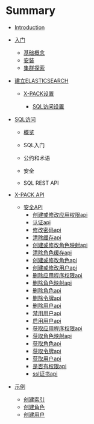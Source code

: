 # Summary

* [Introduction](README.md)
* [入门](getting-started/README.md)
  * [基础概念](getting-started/basic-concept.md)
  * [安装](getting-started/installation.md)
  * [集群探索](getting-started/exploring-your-cluster/exploring-your-cluster.md)
* [建立ELASTICSEARCH](/set-up-elasticsearc/README.md)

  * [X-PACK设置](/set-up-elasticsearc/x-pack-setting/README.md)

    * [SQL访问设置](/set-up-elasticsearc/x-pack-setting/sql-access-setting.md)

* [SQL访问](/sql-access/README.md)

  * [概览](/sql-access/overview.md)

  * SQL入门

  * 公约和术语

  * 安全

  * SQL REST API

* [X-PACK API](x-pack-api/README.md)

  * [安全API](x-pack-api/security-api/README.md)
    * [创建或修改应用权限api](x-pack-api/security-api/create-or-update-application-privileges-API.md)
    * [认证api](x-pack-api/security-api/authenticate-api.md)
    * [修改密码api](x-pack-api/security-api/change-passwords-api.md)
    * [清除缓存api](x-pack-api/security-api/clear-cache-api.md)
    * [创建或修改角色映射api](x-pack-api/security-api/create-or-update-role-mapping-api.md)
    * [清除角色缓存api](/x-pack-api/security-api/clear-role-cache-api.md)
    * [创建或修改角色api](x-pack-api/security-api/create-or-update-roles-api.md)
    * [创建或修改用户api](x-pack-api/security-api/create-or-update-user-api.md)
    * [删除应用程序权限api](x-pack-api/security-api/delete-applications-privileges-api.md)
    * [删除角色映射api](x-pack-api/security-api/delete-role-mapping-api.md)
    * [删除角色api](/x-pack-api/security-api/delte-roles-api.md)
    * [删除令牌api](/x-pack-api/security-api/delelte-token-api.md)
    * [删除用户api](/x-pack-api/security-api/delete-user-api.md)
    * [禁用用户api](/x-pack-api/security-api/disable-user-api.md)
    * [启用用户api](/x-pack-api/security-api/enable-user-api.md)
    * [获取应用程序权限api](/x-pack-api/security-api/get-application-privelges-api.md)
    * [获取角色映射api](/x-pack-api/security-api/get-roles-mapping-api.md)
    * [获取角色api](/x-pack-api/security-api/get-roles-api.md)
    * [获取令牌api](/x-pack-api/security-api/get-token-api.md)
    * [获取用户api](/x-pack-api/security-api/get-users-api.md)
    * [是否有权限api](/x-pack-api/security-api/has-privileges-api.md)
    * [ssl证书api](/x-pack-api/security-api/ssl-certificate-api.md)

* [示例](expamle/README.md)

  * [创建索引](expamle/create-index.md)
  * [创建角色](expamle/create-role.md)
  * [创建用户](expamle/create-user.md)



